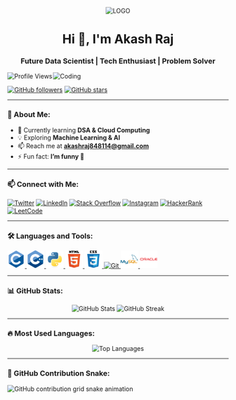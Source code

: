 <p align="center">
  <img src="https://github.com/Akash-raj-INT/JAVA/blob/main/giphy.gif" alt="LOGO" width="200"/>
</p>


<h1 align="center">Hi 👋, I'm Akash Raj</h1>
<h3 align="center">Future Data Scientist | Tech Enthusiast | Problem Solver</h3>

<img align="right" alt="Coding" width="400" src="https://camo.githubusercontent.com/cae12fddd9d6982901d82580bdf321d81fb299141098ca1c2d4891870827bf17/68747470733a2f2f6d69726f2e6d656469756d2e636f6d2f6d61782f313336302f302a37513379765349765f7430696f4a2d5a2e676966">

<p align="left"> <img src="https://komarev.com/ghpvc/?username=Akash-raj-INT&label=Profile%20views&color=0e75b6&style=flat" alt="Profile Views" /> </p>

[![GitHub followers](https://img.shields.io/github/followers/Akash-raj-INT?label=Followers&style=social)](https://github.com/Akash-raj-INT)
[![GitHub stars](https://img.shields.io/github/stars/Akash-raj-INT?label=Stars&style=social)](https://github.com/Akash-raj-INT)

---

### 🚀 About Me:
- 🌱 Currently learning **DSA & Cloud Computing**
- 💡 Exploring **Machine Learning & AI**
- 📫 Reach me at **akashraj848114@gmail.com**
- ⚡ Fun fact: **I’m funny 🤝**

---

### 📫 Connect with Me:
<p align="left">
<a href="https://twitter.com/Mr.Akash57723134" target="_blank"><img align="center" src="https://raw.githubusercontent.com/rahuldkjain/github-profile-readme-generator/master/src/images/icons/Social/twitter.svg" alt="Twitter" height="30" width="40" /></a>
<a href="https://www.linkedin.com/in/akash-raj-873b69250/" target="_blank"><img align="center" src="https://raw.githubusercontent.com/rahuldkjain/github-profile-readme-generator/master/src/images/icons/Social/linked-in-alt.svg" alt="LinkedIn" height="30" width="40" /></a>
<a href="https://stackoverflow.com/users/20803345" target="_blank"><img align="center" src="https://raw.githubusercontent.com/rahuldkjain/github-profile-readme-generator/master/src/images/icons/Social/stack-overflow.svg" alt="Stack Overflow" height="30" width="40" /></a>
<a href="https://instagram.com/_mr.akashraj" target="_blank"><img align="center" src="https://raw.githubusercontent.com/rahuldkjain/github-profile-readme-generator/master/src/images/icons/Social/instagram.svg" alt="Instagram" height="30" width="40" /></a>
<a href="https://www.hackerrank.com/akashraj848114" target="_blank"><img align="center" src="https://raw.githubusercontent.com/rahuldkjain/github-profile-readme-generator/master/src/images/icons/Social/hackerrank.svg" alt="HackerRank" height="30" width="40" /></a>
<a href="https://leetcode.com/u/Akash070/" target="_blank"><img align="center" src="https://upload.wikimedia.org/wikipedia/commons/1/19/LeetCode_logo_black.png" alt="LeetCode" height="30" width="40" /></a>

</p>

---

### 🛠️ Languages and Tools:
<p align="left"> 
  <a href="https://www.cprogramming.com/" target="_blank" rel="noreferrer">
    <img src="https://raw.githubusercontent.com/devicons/devicon/master/icons/c/c-original.svg" alt="C" width="40" height="40"/> 
  </a> 
  <a href="https://www.w3schools.com/cpp/" target="_blank" rel="noreferrer"> 
    <img src="https://raw.githubusercontent.com/devicons/devicon/master/icons/cplusplus/cplusplus-original.svg" alt="C++" width="40" height="40"/> 
  </a> 
  <a href="https://www.python.org" target="_blank" rel="noreferrer"> 
    <img src="https://raw.githubusercontent.com/devicons/devicon/master/icons/python/python-original.svg" alt="Python" width="40" height="40"/> 
  </a>
  <a href="https://www.w3.org/html/" target="_blank" rel="noreferrer">
    <img src="https://raw.githubusercontent.com/devicons/devicon/master/icons/html5/html5-original-wordmark.svg" alt="HTML5" width="40" height="40"/> 
  </a> 
  <a href="https://www.w3schools.com/css/" target="_blank" rel="noreferrer">
    <img src="https://raw.githubusercontent.com/devicons/devicon/master/icons/css3/css3-original-wordmark.svg" alt="CSS3" width="40" height="40"/> 
  </a> 
  <a href="https://git-scm.com/" target="_blank" rel="noreferrer">
    <img src="https://www.vectorlogo.zone/logos/git-scm/git-scm-icon.svg" alt="Git" width="40" height="40"/> 
  </a>
  <a href="https://www.mysql.com/" target="_blank" rel="noreferrer">
    <img src="https://raw.githubusercontent.com/devicons/devicon/master/icons/mysql/mysql-original-wordmark.svg" alt="MySQL" width="40" height="40"/> 
  </a>
  <a href="https://www.oracle.com/" target="_blank" rel="noreferrer">
    <img src="https://raw.githubusercontent.com/devicons/devicon/master/icons/oracle/oracle-original.svg" alt="Oracle" width="40" height="40"/> 
  </a> 
</p>

---

### 📊 GitHub Stats:
<p align="center">
  <img src="https://github-readme-stats.vercel.app/api?username=Akash-raj-INT&show_icons=true&theme=radical" alt="GitHub Stats" />
  <img src="https://github-readme-streak-stats.herokuapp.com/?user=Akash-raj-INT&theme=radical" alt="GitHub Streak" />
</p>

---

### 🔥 Most Used Languages:
<p align="center">
  <img src="https://github-readme-stats.vercel.app/api/top-langs?username=Akash-raj-INT&show_icons=true&locale=en&layout=compact&theme=radical" alt="Top Languages" />
</p>

---

### 🐍 GitHub Contribution Snake:
<picture>
  <source media="(prefers-color-scheme: dark)" srcset="https://raw.githubusercontent.com/Akash-raj-INT/snk/output/github-contribution-grid-snake-dark.svg" />
  <source media="(prefers-color-scheme: light)" srcset="https://raw.githubusercontent.com/Akash-raj-INT/snk/output/github-contribution-grid-snake.svg" />
  <img alt="GitHub contribution grid snake animation" src="https://raw.githubusercontent.com/Akash-raj-INT/snk/output/github-contribution-grid-snake.svg" />
</picture>

